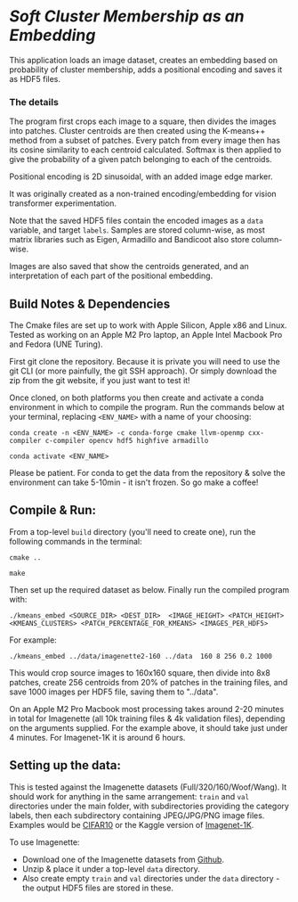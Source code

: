 # _Soft Cluster Membership as an Embedding_

This application loads an image dataset, creates an embedding based on probability of cluster membership, adds a positional encoding and saves it as HDF5 files. 

### The details

The program first crops each image to a square, then divides the images into patches. Cluster centroids are then created using the K-means++ method from a subset of patches. Every patch from every image then has its cosine similarity to each centroid calculated. Softmax is then applied to give the probability of a given patch belonging to each of the centroids.

Positional encoding is 2D sinusoidal, with an added image edge marker.

It was originally created as a non-trained encoding/embedding for vision transformer experimentation.

Note that the saved HDF5 files contain the encoded images as a `data` variable, and target `labels`. Samples are stored column-wise, as most matrix libraries such as Eigen, Armadillo and Bandicoot also store column-wise.

Images are also saved that show the centroids generated, and an interpretation of each part of the positional embedding.

## Build Notes & Dependencies

The Cmake files are set up to work with Apple Silicon, Apple x86 and Linux. Tested as working on an Apple M2 Pro laptop, an Apple Intel Macbook Pro and Fedora (UNE Turing).

First git clone the repository. Because it is private you will need to use the git CLI (or more painfully, the git SSH approach). Or simply download the zip from the git website, if you just want to test it!

Once cloned, on both platforms you then create and activate a conda environment in which to compile the program. Run the commands below at your terminal, replacing `<ENV_NAME>` with a name of your choosing:

`conda create -n <ENV_NAME> -c conda-forge cmake llvm-openmp cxx-compiler c-compiler opencv hdf5 highfive armadillo`

`conda activate <ENV_NAME>`

Please be patient. For conda to get the data from the repository & solve the environment can take 5-10min - it isn't frozen. So go make a coffee!

## Compile & Run:

From a top-level `build` directory (you'll need to create one), run the following commands in the terminal:

`cmake ..`

`make`

Then set up the required dataset as below. Finally run the compiled program with:

`./kmeans_embed <SOURCE_DIR> <DEST_DIR>  <IMAGE_HEIGHT> <PATCH_HEIGHT> <KMEANS_CLUSTERS> <PATCH_PERCENTAGE_FOR_KMEANS> <IMAGES_PER_HDF5>`

For example:

`./kmeans_embed ../data/imagenette2-160 ../data  160 8 256 0.2 1000`

This would crop source images to 160x160 square, then divide into 8x8 patches, create 256 centroids from 20% of patches in the training files, and save 1000 images per HDF5 file, saving them to "../data".

On an Apple M2 Pro Macbook most processing takes around 2-20 minutes in total for Imagenette (all 10k training files & 4k validation files), depending on the arguments supplied. For the example above, it should take just under 4 minutes. For Imagenet-1K it is around 6 hours.

## Setting up the data:

This is tested against the Imagenette datasets (Full/320/160/Woof/Wang). It should work for anything in the same arrangement: `train` and `val` directories under the main folder, with subdirectories providing the category labels, then each subdirectory containing JPEG/JPG/PNG image files. Examples would be [CIFAR10](https://www.cs.toronto.edu/~kriz/cifar.html) or the Kaggle version of [Imagenet-1K](https://www.kaggle.com/datasets/sautkin/imagenet1k0).

To use Imagenette:

- Download one of the Imagenette datasets from [Github](https://github.com/fastai/imagenette). 
- Unzip & place it under a top-level `data` directory.
- Also create empty `train` and `val` directories under the `data` directory - the output HDF5 files are stored in these.

